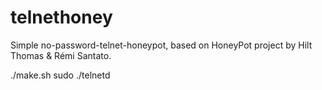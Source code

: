 telnethoney
===========

Simple no-password-telnet-honeypot, based on HoneyPot project by Hilt Thomas &amp; Rémi Santato.

./make.sh
sudo ./telnetd
